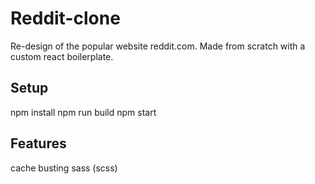 # Reddit-clone
Re-design of the popular website reddit.com.
Made from scratch with a custom react boilerplate.

## Setup
npm install
npm run build
npm start

## Features
cache busting
sass (scss)
